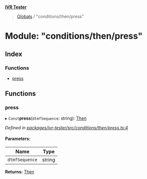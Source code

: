 **[IVR Tester](../README.md)**

> [Globals](../README.md) / "conditions/then/press"

# Module: "conditions/then/press"

## Index

### Functions

* [press](_conditions_then_press_.md#press)

## Functions

### press

▸ `Const`**press**(`dtmfSequence`: string): [Then](../interfaces/_conditions_then_then_.then.md)

*Defined in [packages/ivr-tester/src/conditions/then/press.ts:4](https://github.com/SketchingDev/ivr-tester/blob/86cd37b/packages/ivr-tester/src/conditions/then/press.ts#L4)*

#### Parameters:

Name | Type |
------ | ------ |
`dtmfSequence` | string |

**Returns:** [Then](../interfaces/_conditions_then_then_.then.md)
